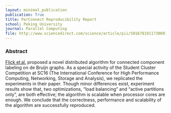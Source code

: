 ```yaml
---
layout: minimal_publication 
publication: True
title: ParConnect Reproducibility Report
school: Peking University
journal: Parallel Computing
file: http://www.sciencedirect.com/science/article/pii/S0167819117300935
---
```


### Abstract

[Flick et al.](http://dl.acm.org/citation.cfm?id=2807619) proposed a novel distributed algorithm for
connected component labeling on de Bruijn graphs. As a special activity of the Student Cluster Competition
at SC16 (The International Conference for High Performance Computing, Networking, Storage and Analysis), we
replicated the experiments in their paper. Though minor differences exist, experiment results show that, two
optimizations, “load balancing” and “active partitions only”, are both effective; the algorithm is scalable
when processor cores are enough. We conclude that the correctness, performance and scalability of the
algorithm are successfully reproduced.
